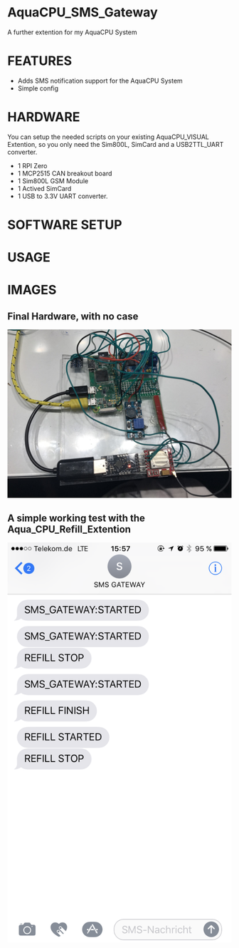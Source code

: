 # AquaCPU_SMS_Gateway
A further extention for my AquaCPU System

# FEATURES
* Adds SMS notification support for the AquaCPU System
* Simple config


# HARDWARE

You can setup the needed scripts on your existing AquaCPU_VISUAL Extention, so you only need the Sim800L, SimCard and a USB2TTL_UART converter.

* 1 RPI Zero
* 1 MCP2515 CAN breakout board
* 1 Sim800L GSM Module
* 1 Actived SimCard
* 1 USB to 3.3V UART converter.



# SOFTWARE SETUP


# USAGE

# IMAGES
## Final Hardware, with no case
![Gopher image](/documentation/images/final_hardware.jpeg)

## A simple working test with the Aqua_CPU_Refill_Extention
![Gopher image](/documentation/images/sms_test.png)
